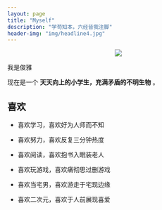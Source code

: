 ```yaml
---
layout: page
title: "Myself"
description: "学苟知本，六经皆我注脚"
header-img: "img/headline4.jpg"
---
```



<center>
    <p><img src="http://7xlzhh.com1.z0.glb.clouddn.com/Read.png"></p>
</center>

我是俊雅

现在是一个 **天天向上的小学生，充满矛盾的不明生物** 。



## 喜欢



- 喜欢学习，喜欢好为人师而不知

- 喜欢努力，喜欢反复三分钟热度

- 喜欢阅读，喜欢抱书入眠装老人


- 喜欢玩游戏，喜欢痛彻思过删游戏

- 喜欢当宅男，喜欢游走于宅现边缘

- 喜欢二次元，喜欢于人前展现喜爱

















